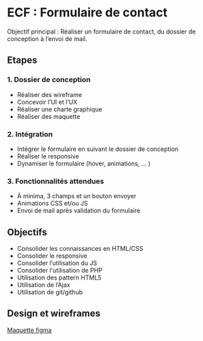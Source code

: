 # ECF : Formulaire de contact
Objectif principal : Réaliser un formulaire de contact, du dossier de conception à l’envoi de mail.

## Etapes

### 1. Dossier de conception
- Réaliser des wireframe
- Concevoir l’UI et l’UX
- Réaliser une charte graphique
- Réaliser des maquette

### 2. Intégration
- Intégrer le formulaire en suivant le dossier de conception
- Réaliser le responsive
- Dynamiser le formulaire (hover, animations, ... )

### 3. Fonctionnalités attendues
- À minima, 3 champs et un bouton envoyer
- Animations CSS et/ou JS
- Envoi de mail après validation du formulaire

## Objectifs
- Consolider les connaissances en HTML/CSS
- Consolider le responsive
- Consolider l’utilisation du JS
- Consolider l'utilisation de PHP
- Utilisation des pattern HTML5
- Utilisation de l’Ajax
- Utilisation de git/github

## Design et wireframes
[Maquette figma](https://www.figma.com/file/QHVaNw903ss9UIK2WEICYx/ECF-%7C-Formulaire-de-contact?node-id=0%3A1) 
